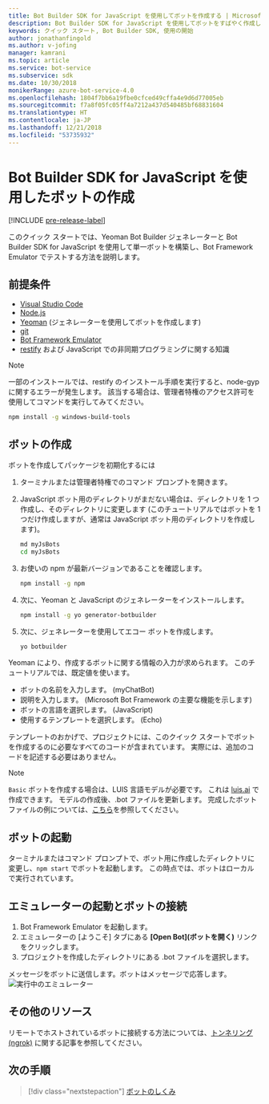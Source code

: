 ```yaml
---
title: Bot Builder SDK for JavaScript を使用してボットを作成する | Microsoft Docs
description: Bot Builder SDK for JavaScript を使用してボットをすばやく作成します。
keywords: クイック スタート, Bot Builder SDK, 使用の開始
author: jonathanfingold
ms.author: v-jofing
manager: kamrani
ms.topic: article
ms.service: bot-service
ms.subservice: sdk
ms.date: 10/30/2018
monikerRange: azure-bot-service-4.0
ms.openlocfilehash: 1804f7bb6a19fbe0cfced49cffa4e9d6d77005eb
ms.sourcegitcommit: f7a8f05fc05ff4a7212a437d540485bf68831604
ms.translationtype: HT
ms.contentlocale: ja-JP
ms.lasthandoff: 12/21/2018
ms.locfileid: "53735932"
---
```

# <a name="create-a-bot-with-the-bot-builder-sdk-for-javascript"></a>Bot Builder SDK for JavaScript を使用したボットの作成

[!INCLUDE [pre-release-label](../includes/pre-release-label.md)]

このクイック スタートでは、Yeoman Bot Builder ジェネレーターと Bot Builder SDK for JavaScript を使用して単一ボットを構築し、Bot Framework Emulator でテストする方法を説明します。

## <a name="prerequisites"></a>前提条件

- [Visual Studio Code](https://www.visualstudio.com/downloads)
- [Node.js](https://nodejs.org/)
- [Yeoman](http://yeoman.io/) (ジェネレーターを使用してボットを作成します)
- [git](https://git-scm.com/)
- [Bot Framework Emulator](https://github.com/Microsoft/BotFramework-Emulator)
- [restify](http://restify.com/) および JavaScript での非同期プログラミングに関する知識

> [!NOTE]
> 一部のインストールでは、restify のインストール手順を実行すると、node-gyp に関するエラーが発生します。
> 該当する場合は、管理者特権のアクセス許可を使用してコマンドを実行してみてください。
> ```bash
> npm install -g windows-build-tools
> ```

## <a name="create-a-bot"></a>ボットの作成

ボットを作成してパッケージを初期化するには

1. ターミナルまたは管理者特権でのコマンド プロンプトを開きます。
1. JavaScript ボット用のディレクトリがまだない場合は、ディレクトリを 1 つ作成し、そのディレクトリに変更します  (このチュートリアルではボットを 1 つだけ作成しますが、通常は JavaScript ボット用のディレクトリを作成します)。

   ```bash
   md myJsBots
   cd myJsBots
   ```

1. お使いの npm が最新バージョンであることを確認します。

   ```bash
   npm install -g npm
   ```

1. 次に、Yeoman と JavaScript のジェネレーターをインストールします。

   ```bash
   npm install -g yo generator-botbuilder
   ```

1. 次に、ジェネレーターを使用してエコー ボットを作成します。

   ```bash
   yo botbuilder
   ```

Yeoman により、作成するボットに関する情報の入力が求められます。 このチュートリアルでは、既定値を使います。

- ボットの名前を入力します。 (myChatBot)
- 説明を入力します。 (Microsoft Bot Framework の主要な機能を示します)
- ボットの言語を選択します。 (JavaScript)
- 使用するテンプレートを選択します。 (Echo)

テンプレートのおかげで、プロジェクトには、このクイック スタートでボットを作成するのに必要なすべてのコードが含まれています。 実際には、追加のコードを記述する必要はありません。

> [!NOTE]
> `Basic` ボットを作成する場合は、LUIS 言語モデルが必要です。 これは [luis.ai](https://www.luis.ai) で作成できます。 モデルの作成後、.bot ファイルを更新します。 完成したボット ファイルの例については、[こちら](../v4sdk/bot-builder-service-file.md)を参照してください。

## <a name="start-your-bot"></a>ボットの起動

ターミナルまたはコマンド プロンプトで、ボット用に作成したディレクトリに変更し、`npm start` でボットを起動します。 この時点では、ボットはローカルで実行されています。

## <a name="start-the-emulator-and-connect-your-bot"></a>エミュレーターの起動とボットの接続

1. Bot Framework Emulator を起動します。
2. エミュレーターの [ようこそ] タブにある **[Open Bot]\(ボットを開く\)** リンクをクリックします。
3. プロジェクトを作成したディレクトリにある .bot ファイルを選択します。

メッセージをボットに送信します。ボットはメッセージで応答します。
![実行中のエミュレーター](../media/emulator-v4/js-quickstart.png)

## <a name="additional-resources"></a>その他のリソース

リモートでホストされているボットに接続する方法については、[トンネリング (ngrok)](https://github.com/Microsoft/BotFramework-Emulator/wiki/Tunneling-(ngrok)) に関する記事を参照してください。

## <a name="next-steps"></a>次の手順

> [!div class="nextstepaction"]
> [ボットのしくみ](../v4sdk/bot-builder-basics.md)

